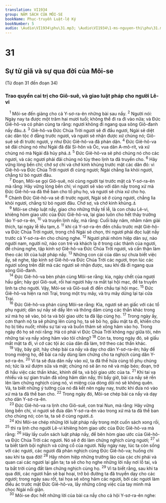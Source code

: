 ```yaml
---
translation: VI1934
group: NĂM SÁCH CỦA MÔI-SE
bookName: Phục-truyền Luật-lệ Ký 
bookNumber: 5
audio: \Audio\VI1934\phu\31.mp3; \Audio\VI1934\1-ms-nguyen-thi\phu\31.mp3
---
```


<div class="title"><h1>31</h1><h2>Sự từ giã và sự qua đời của Môi-se</h2><p>(Từ đoạn 31 đến đoạn 34)</p><h3>Trao quyền cai trị cho Giô-suê, và giao luật pháp cho người Lê-vi</h3></div>
<span class="verse phu_31_1"> <sup>1</sup> Môi-se đến giảng cho cả Y-sơ-ra-ên những bài sau nầy. </span>
<span class="verse phu_31_2"><sup>2</sup> Người nói: Ngày nay ta được một trăm hai mươi tuổi; không thể đi ra đi vào nữa; và Đức Giê-hô-va có phán cùng ta rằng: ngươi không đi ngang qua sông Giô-đanh nầy đâu.<a data-toggle="tooltip" data-placement="bottom" title="Dan 20:12">⚓</a></span>
<span class="verse phu_31_3"><sup>3</sup> Giê-hô-va Đức Chúa Trời ngươi sẽ đi đầu ngươi, Ngài sẽ diệt các dân tộc ở đằng trước ngươi, và ngươi sẽ nhận được xứ chúng nó; Giô-suê sẽ đi trước ngươi, y như Đức Giê-hô-va đã phán dặn. </span>
<span class="verse phu_31_4"><sup>4</sup> Đức Giê-hô-va sẽ đãi chúng nó như Ngài đã đãi Si-hôn và Óc, vua dân A-mô-rít, và xứ chúng nó mà Ngài đã hủy phá.<a data-toggle="tooltip" data-placement="bottom" title="Dan 21:21-35">⚓</a></span>
<span class="verse phu_31_5"><sup>5</sup> Đức Giê-hô-va sẽ phó chúng nó cho các ngươi, và các ngươi phải đãi chúng nó tùy theo lịnh ta đã truyền cho. </span>
<span class="verse phu_31_6"><sup>6</sup> Hãy vững lòng bền chí; chớ sợ chi và chớ kinh khủng trước mặt các dân đó: vì Giê-hô-va Đức Chúa Trời ngươi đi cùng ngươi; Ngài chẳng lìa khỏi ngươi, chẳng từ bỏ ngươi đâu. <br/></span>
<span class="verse phu_31_7"> <sup>7</sup> Đoạn, Môi-se gọi Giô-suê, nói cùng người tại trước mặt cả Y-sơ-ra-ên mà rằng: Hãy vững lòng bền chí; vì ngươi sẽ vào với dân nầy trong xứ mà Đức Giê-hô-va đã thề ban cho tổ phụ họ, và ngươi sẽ chia xứ cho họ. </span>
<span class="verse phu_31_8"><sup>8</sup> Chánh Đức Giê-hô-va sẽ đi trước ngươi, Ngài sẽ ở cùng ngươi, chẳng lìa khỏi ngươi, chẳng từ bỏ ngươi đâu. Chớ sợ, và chớ kinh khủng.<a data-toggle="tooltip" data-placement="bottom" title="Gios 1:5; He 13:5">⚓</a><br/></span>
<span class="verse phu_31_9"> <sup>9</sup> Môi-se chép luật nầy, giao cho những thầy tế lễ, là con cháu Lê-vi, khiêng hòm giao ước của Đức Giê-hô-va, lại giao luôn cho hết thảy trưởng lão Y-sơ-ra-ên, </span>
<span class="verse phu_31_10"><sup>10</sup> và truyền lịnh nầy, mà rằng: Cuối bảy năm, nhằm năm giải thích, tại ngày lễ lều tạm,<a data-toggle="tooltip" data-placement="bottom" title="Phu 15:1-2; 16:13-15">⚓</a></span>
<span class="verse phu_31_11"><sup>11</sup> khi cả Y-sơ-ra-ên đến chầu trước mặt Giê-hô-va Đức Chúa Trời ngươi, trong chỗ Ngài sẽ chọn, thì ngươi phải đọc luật nầy trước cả Y-sơ-ra-ên cho chúng nghe. </span>
<span class="verse phu_31_12"><sup>12</sup> Ngươi phải nhóm hiệp dân sự, nào người nam, người nữ, nào con trẻ và khách lạ ở trong các thành của ngươi, để chúng nghe, tập kính sợ Giê-hô-va Đức Chúa Trời ngươi, và cẩn thận làm theo các lời của luật pháp nầy. </span>
<span class="verse phu_31_13"><sup>13</sup> Những con cái của dân sự chưa biết việc ấy, sẽ nghe, tập kính sợ Giê-hô-va Đức Chúa Trời các ngươi, trọn lúc các ngươi sống trên đất mà các ngươi sẽ nhận được, sau khi đã đi ngang qua sông Giô-đanh. <br/></span>
<span class="verse phu_31_14"> <sup>14</sup> Đức Giê-hô-va bèn phán cùng Môi-se rằng: kìa, ngày chết của ngươi hầu gần; hãy gọi Giô-suê, rồi hai ngươi hãy ra mắt tại hội mạc, để ta truyền lịnh ta cho người. Vậy, Môi-se và Giô-suê đi đến chầu tại hội mạc. </span>
<span class="verse phu_31_15"><sup>15</sup> Đức Giê-hô-va hiện ra nơi Trại, trong một trụ mây, và trụ mây dừng lại tại cửa Trại. <br/></span>
<span class="verse phu_31_16"> <sup>16</sup> Đức Giê-hô-va phán cùng Môi-se rằng: Kìa, ngươi sẽ an giấc với các tổ phụ ngươi; dân sự nầy sẽ dấy lên và thông dâm cùng các thần khác trong xứ mà họ sẽ vào, bỏ ta và bội giao ước ta đã lập cùng họ. </span>
<span class="verse phu_31_17"><sup>17</sup> Trong ngày ấy, cơn thạnh nộ ta sẽ phừng lên cùng họ, ta sẽ bỏ họ, giấu mặt ta đi, khiến cho họ bị tiêu nuốt; nhiều sự tai vạ và buồn thảm sẽ xông hãm vào họ. Trong ngày đó họ sẽ nói rằng: Há có phải vì Đức Chúa Trời không ngự giữa tôi, nên những tai vạ nầy xông hãm vào tôi chăng? </span>
<span class="verse phu_31_18"><sup>18</sup> Còn ta, trong ngày đó, sẽ giấu mất mặt ta đi, vì cớ các tội ác của dân đã làm, trở theo các thần khác. <br/></span>
<span class="verse phu_31_19"> <sup>19</sup> Vậy, bây giờ, hãy chép bài ca nầy và dạy cho dân Y-sơ-ra-ên; hãy để trong miệng họ, để bài ca nầy dùng làm chứng cho ta nghịch cùng dân Y-sơ-ra-ên. </span>
<span class="verse phu_31_20"><sup>20</sup> Vì ta sẽ đưa dân nầy vào xứ, ta đã thề hứa cùng tổ phụ chúng nó; tức là xứ đượm sữa và mật; chúng nó sẽ ăn no nê và mập béo; đoạn, trở đi hầu việc các thần khác, khinh dể ta, và bội giao ước của ta. </span>
<span class="verse phu_31_21"><sup>21</sup> Khi tai vạ nhiều và sự gian truân đã xông hãm dân nầy, thì bấy giờ, bài ca nầy sẽ rền lên làm chứng nghịch cùng nó, vì miệng của dòng dõi nó sẽ không quên. Vả, ta biết những ý tưởng của nó đã kết nên ngày nay, trước khi đưa nó vào xứ mà ta đã thề ban cho. </span>
<span class="verse phu_31_22"><sup>22</sup> Trong ngày đó, Môi-se chép bài ca nầy và dạy cho dân Y-sơ-ra-ên. <br/></span>
<span class="verse phu_31_23"> <sup>23</sup> Đức Giê-hô-va ra lịnh cho Giô-suê, con trai Nun, mà rằng: Hãy vững lòng bền chí, vì ngươi sẽ đưa dân Y-sơ-ra-ên vào trong xứ mà ta đã thề ban cho chúng nó; còn ta, ta sẽ ở cùng ngươi.<a data-toggle="tooltip" data-placement="bottom" title="Dan 27:23; Gios 1:6">⚓</a><br/></span>
<span class="verse phu_31_24"> <sup>24</sup> Khi Môi-se chép những lời luật pháp nầy trong một cuốn sách xong rồi, </span>
<span class="verse phu_31_25"><sup>25</sup> thì ra lịnh cho người Lê-vi khiêng hòm giao ước của Đức Giê-hô-va mà rằng: </span>
<span class="verse phu_31_26"><sup>26</sup> Hãy lấy cuốn sách luật pháp nầy, để bên hòm giao ước của Giê-hô-va Đức Chúa Trời các ngươi. Nó sẽ ở đó làm chứng nghịch cùng ngươi; </span>
<span class="verse phu_31_27"><sup>27</sup> vì ta biết tánh bội nghịch và cứng cổ của ngươi. Nầy ngày nay, lúc ta còn sống với các ngươi, các ngươi đã phản nghịch cùng Đức Giê-hô-va; huống chi sau khi ta qua đời! </span>
<span class="verse phu_31_28"><sup>28</sup> Hãy nhóm hiệp những trưởng lão của các chi phái và quan cai các ngươi lại gần ta; ta sẽ cho họ nghe những lời nầy nơi lỗ tai, và ta bắt trời cùng đất làm chứng nghịch cùng họ. </span>
<span class="verse phu_31_29"><sup>29</sup> Vì ta biết rằng, sau khi ta qua đời, các ngươi hẳn sẽ bại hoại, trở bỏ đường ta đã truyền dạy cho các ngươi; trong ngày sau rốt, tai họa sẽ xông hãm các ngươi, bởi các ngươi làm điều ác trước mặt Đức Giê-hô-va, lấy những công việc của tay mình mà chọc Ngài nổi giận. <br/></span>
<span class="verse phu_31_30"> <sup>30</sup> Môi-se đọc hết những lời của bài ca nầy cho cả hội Y-sơ-ra-ên nghe: <br/></span>
